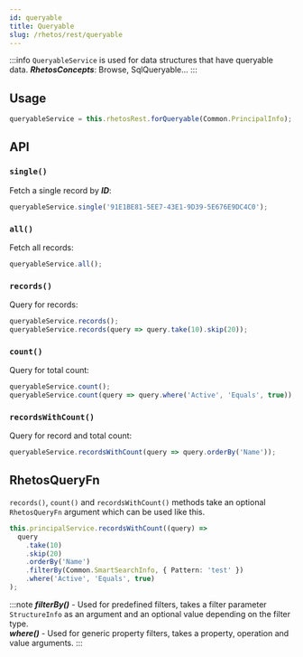 ```yaml
---
id: queryable
title: Queryable
slug: /rhetos/rest/queryable
---
```

:::info
`QueryableService` is used for data structures that have queryable data. ***RhetosConcepts***: Browse, SqlQueryable...
:::

## Usage
```ts
queryableService = this.rhetosRest.forQueryable(Common.PrincipalInfo);
````




## API

### `single()`
Fetch a single record by ***ID***:

```ts
queryableService.single('91E1BE81-5EE7-43E1-9D39-5E676E9DC4C0');
````

### `all()`
Fetch all records:

```ts
queryableService.all();
```

### `records()`
Query for records:

```ts
queryableService.records();
queryableService.records(query => query.take(10).skip(20));
```

### `count()`
Query for total count:

```ts
queryableService.count();
queryableService.count(query => query.where('Active', 'Equals', true));
```

### `recordsWithCount()`
Query for record and total count:

```ts
queryableService.recordsWithCount(query => query.orderBy('Name'));
```


## RhetosQueryFn
`records()`, `count()` and `recordsWithCount()` methods take an optional `RhetosQueryFn` argument  which can be used like this.

```ts
this.principalService.recordsWithCount((query) =>
  query
    .take(10)
    .skip(20)
    .orderBy('Name')
    .filterBy(Common.SmartSearchInfo, { Pattern: 'test' })
    .where('Active', 'Equals', true)
);
```
:::note
***filterBy()*** - Used for predefined filters, takes a filter parameter ```StructureInfo``` as an argument and an optional value depending on the filter type.  
***where()*** - Used for generic property filters, takes a property, operation and value arguments.
:::

